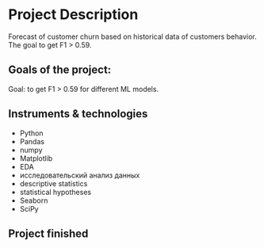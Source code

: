 # Project Description

Forecast of customer churn based on historical data of customers behavior. The goal to get F1 > 0.59.
## Goals of the project: 
Goal: to get F1 > 0.59 for different ML models.
## Instruments & technologies
- Python
- Pandas
- numpy
- Matplotlib
- EDA
- исследовательский анализ данных
- descriptive statistics
- statistical hypotheses
- Seaborn
- SciPy
## Project finished
